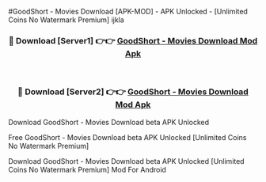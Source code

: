 #GoodShort - Movies Download [APK-MOD] - APK Unlocked - [Unlimited Coins No Watermark Premium] ijkla



<div align="center">

<h3>🔴 Download [Server1] 👉👉 <a href="https://momento.my/?title=GoodShort_-_Movies_Download">GoodShort - Movies Download Mod Apk</a></h3><br>

<h3>🔴 Download [Server2] 👉👉 <a href="https://momento.my/?title=GoodShort_-_Movies_Download">GoodShort - Movies Download Mod Apk</a></h3>
</div>



Download GoodShort - Movies Download beta APK Unlocked

Free GoodShort - Movies Download beta APK Unlocked [Unlimited Coins No Watermark Premium]

Download GoodShort - Movies Download beta APK Unlocked [Unlimited Coins No Watermark Premium] Mod For Android
